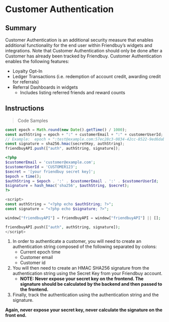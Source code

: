 # Customer Authentication

## **Summary**

Customer Authentication is an additional security measure that enables additional functionality for the end user within Friendbuy’s widgets and integrations. Note that Customer Authentication should only be done after a Customer has already been tracked by Friendbuy. Customer Authentication enables the following features:

- Loyalty Opt-In
- Ledger Transactions \(i.e. redemption of account credit, awarding credit for referrals\)
- Referral Dashboards in widgets
  - Includes listing referred friends and reward counts

## Instructions

> Code Samples

```javascript
const epoch = Math.round(new Date().getTime() / 1000);
const authString = epoch + ":" + customerEmail + ":" + customerUserId;
// Example:  epoch + ":test@example.com:57ec28c3-0834-42cc-8522-9ed6dab0e04a";
const signature = sha256.hmac(secretKey, authString);
friendbuyAPI.push(["auth", authString, signature]);
```

```php
<?php
$customerEmail = 'customer@example.com';
$customerUserId = 'CUSTOMER123';
$secret = '[your friendbuy secret key]';
$epoch = time();
$authString = $epoch . ':' . $customerEmail . ':' . $customerUserId;
$signature = hash_hmac('sha256', $authString, $secret);
?>

<script>
const authString = "<?php echo $authString; ?>";
const signature = "<?php echo $signature; ?>";

window["friendbuyAPI"] = friendbuyAPI = window["friendbuyAPI"] || [];

friendbuyAPI.push(["auth", authString, signature]);
</script>

```

1. In order to authenticate a customer, you will need to create an authentication string composed of the following separated by colons:
   - Current epoch time
   - Customer email
   - Customer id
2. You will then need to create an HMAC SHA256 signature from the authentication string using the Secret Key from your Friendbuy account.
   - **NOTE: Never expose your secret key on the frontend. The signature should be calculated by the backend and then passed to the frontend.**
3. Finally, track the authentication using the authentication string and the signature.

**Again, never expose your secret key, never calculate the signature on the front end.**

